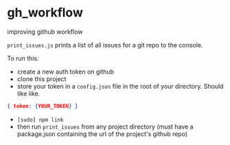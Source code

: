 # gh_workflow
improving github workflow

`print_issues.js` prints a list of all issues for a git repo to the console.

To run this:
- create a new auth token on github
- clone this project
- store your token in a `config.json` file in the root of your directory. Should like like.
``` json
{ token: {YOUR_TOKEN} }
```
- `[sudo] npm link` 
- then run `print_issues` from any project directory (must have a package.json containing the url of the project's github repo)
